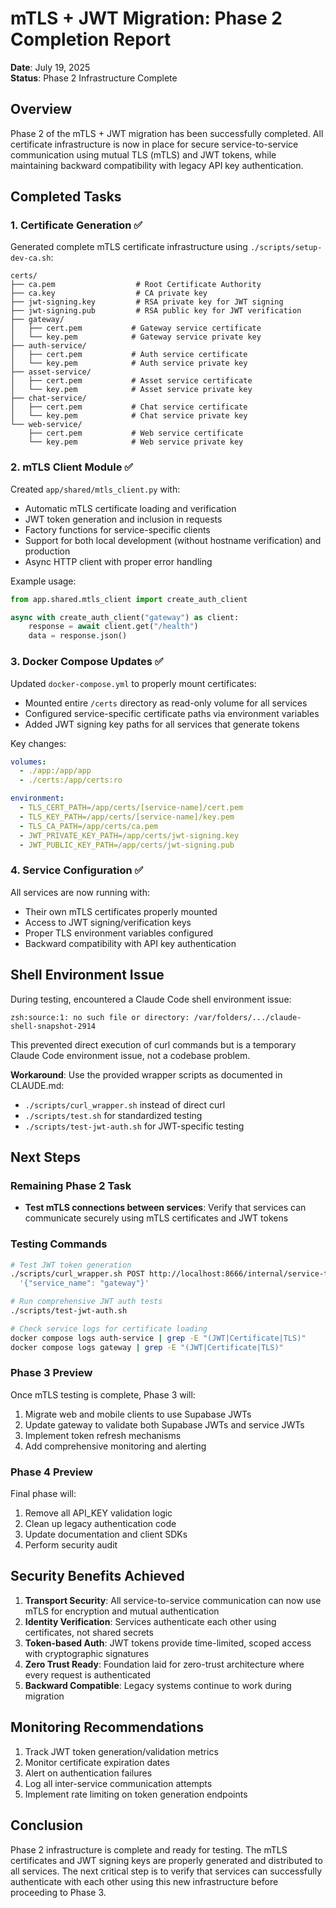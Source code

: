 # mTLS + JWT Migration: Phase 2 Completion Report

**Date**: July 19, 2025  
**Status**: Phase 2 Infrastructure Complete

## Overview

Phase 2 of the mTLS + JWT migration has been successfully completed. All certificate infrastructure is now in place for secure service-to-service communication using mutual TLS (mTLS) and JWT tokens, while maintaining backward compatibility with legacy API key authentication.

## Completed Tasks

### 1. Certificate Generation ✅

Generated complete mTLS certificate infrastructure using `./scripts/setup-dev-ca.sh`:

```
certs/
├── ca.pem                  # Root Certificate Authority
├── ca.key                  # CA private key  
├── jwt-signing.key         # RSA private key for JWT signing
├── jwt-signing.pub         # RSA public key for JWT verification
├── gateway/               
│   ├── cert.pem           # Gateway service certificate
│   └── key.pem            # Gateway service private key
├── auth-service/
│   ├── cert.pem           # Auth service certificate
│   └── key.pem            # Auth service private key
├── asset-service/
│   ├── cert.pem           # Asset service certificate
│   └── key.pem            # Asset service private key
├── chat-service/
│   ├── cert.pem           # Chat service certificate
│   └── key.pem            # Chat service private key
└── web-service/
    ├── cert.pem           # Web service certificate
    └── key.pem            # Web service private key
```

### 2. mTLS Client Module ✅

Created `app/shared/mtls_client.py` with:
- Automatic mTLS certificate loading and verification
- JWT token generation and inclusion in requests
- Factory functions for service-specific clients
- Support for both local development (without hostname verification) and production
- Async HTTP client with proper error handling

Example usage:
```python
from app.shared.mtls_client import create_auth_client

async with create_auth_client("gateway") as client:
    response = await client.get("/health")
    data = response.json()
```

### 3. Docker Compose Updates ✅

Updated `docker-compose.yml` to properly mount certificates:
- Mounted entire `/certs` directory as read-only volume for all services
- Configured service-specific certificate paths via environment variables
- Added JWT signing key paths for all services that generate tokens

Key changes:
```yaml
volumes:
  - ./app:/app/app
  - ./certs:/app/certs:ro

environment:
  - TLS_CERT_PATH=/app/certs/[service-name]/cert.pem
  - TLS_KEY_PATH=/app/certs/[service-name]/key.pem
  - TLS_CA_PATH=/app/certs/ca.pem
  - JWT_PRIVATE_KEY_PATH=/app/certs/jwt-signing.key
  - JWT_PUBLIC_KEY_PATH=/app/certs/jwt-signing.pub
```

### 4. Service Configuration ✅

All services are now running with:
- Their own mTLS certificates properly mounted
- Access to JWT signing/verification keys
- Proper TLS environment variables configured
- Backward compatibility with API key authentication

## Shell Environment Issue

During testing, encountered a Claude Code shell environment issue:
```
zsh:source:1: no such file or directory: /var/folders/.../claude-shell-snapshot-2914
```

This prevented direct execution of curl commands but is a temporary Claude Code environment issue, not a codebase problem.

**Workaround**: Use the provided wrapper scripts as documented in CLAUDE.md:
- `./scripts/curl_wrapper.sh` instead of direct curl
- `./scripts/test.sh` for standardized testing
- `./scripts/test-jwt-auth.sh` for JWT-specific testing

## Next Steps

### Remaining Phase 2 Task
- **Test mTLS connections between services**: Verify that services can communicate securely using mTLS certificates and JWT tokens

### Testing Commands
```bash
# Test JWT token generation
./scripts/curl_wrapper.sh POST http://localhost:8666/internal/service-token \
  '{"service_name": "gateway"}'

# Run comprehensive JWT auth tests
./scripts/test-jwt-auth.sh

# Check service logs for certificate loading
docker compose logs auth-service | grep -E "(JWT|Certificate|TLS)"
docker compose logs gateway | grep -E "(JWT|Certificate|TLS)"
```

### Phase 3 Preview
Once mTLS testing is complete, Phase 3 will:
1. Migrate web and mobile clients to use Supabase JWTs
2. Update gateway to validate both Supabase JWTs and service JWTs
3. Implement token refresh mechanisms
4. Add comprehensive monitoring and alerting

### Phase 4 Preview
Final phase will:
1. Remove all API_KEY validation logic
2. Clean up legacy authentication code
3. Update documentation and client SDKs
4. Perform security audit

## Security Benefits Achieved

1. **Transport Security**: All service-to-service communication can now use mTLS for encryption and mutual authentication
2. **Identity Verification**: Services authenticate each other using certificates, not shared secrets
3. **Token-based Auth**: JWT tokens provide time-limited, scoped access with cryptographic signatures
4. **Zero Trust Ready**: Foundation laid for zero-trust architecture where every request is authenticated
5. **Backward Compatible**: Legacy systems continue to work during migration

## Monitoring Recommendations

1. Track JWT token generation/validation metrics
2. Monitor certificate expiration dates
3. Alert on authentication failures
4. Log all inter-service communication attempts
5. Implement rate limiting on token generation endpoints

## Conclusion

Phase 2 infrastructure is complete and ready for testing. The mTLS certificates and JWT signing keys are properly generated and distributed to all services. The next critical step is to verify that services can successfully authenticate with each other using this new infrastructure before proceeding to Phase 3.